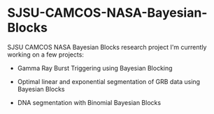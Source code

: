 # SJSU-CAMCOS-NASA-Bayesian-Blocks
SJSU CAMCOS NASA Bayesian Blocks research project
I'm currently working on a few projects:

- Gamma Ray Burst Triggering using Bayesian Blocking

- Optimal linear and exponential segmentation of GRB data using Bayesian Blocks

- DNA segmentation with Binomial Bayesian Blocks
